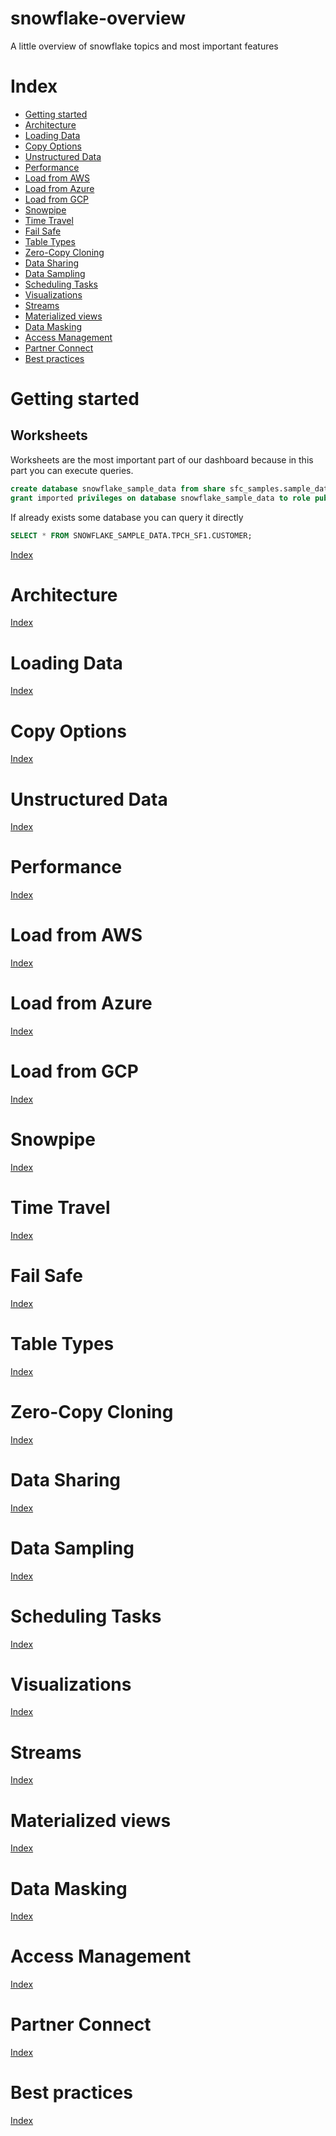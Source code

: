 # snowflake-overview
A little overview of snowflake topics and most important features

<div id="section0"></div>

# Index

- [Getting started](#section1)
- [Architecture](#section2)
- [Loading Data](#section3)
- [Copy Options](#section4)
- [Unstructured Data](#section5)
- [Performance](#section6)
- [Load from AWS](#section7)
- [Load from Azure](#section8)
- [Load from GCP](#section9)
- [Snowpipe](#section10)
- [Time Travel](#section11)
- [Fail Safe](#section12)
- [Table Types](#section13)
- [Zero-Copy Cloning](#section14)
- [Data Sharing](#section15)
- [Data Sampling](#section16)
- [Scheduling Tasks](#section17)
- [Visualizations](#section18)
- [Streams](#section19)
- [Materialized views](#section20)
- [Data Masking](#section21)
- [Access Management](#section22)
- [Partner Connect](#section23)
- [Best practices](#section24)

<div id="section1"></div>

# Getting started

## Worksheets 

Worksheets are the most important part of our dashboard because in this part you can execute queries. 

```sql
create database snowflake_sample_data from share sfc_samples.sample_data;
grant imported privileges on database snowflake_sample_data to role public;
```

If already exists some database you can query it directly

```sql
SELECT * FROM SNOWFLAKE_SAMPLE_DATA.TPCH_SF1.CUSTOMER;
```

[Index](#section0)

<div id="section2"></div>

# Architecture

[Index](#section0)

<div id="section3"></div>

# Loading Data

[Index](#section0)

<div id="section4"></div>

# Copy Options

[Index](#section0)


<div id="section5"></div>

# Unstructured Data

[Index](#section0)


<div id="section6"></div>

# Performance

[Index](#section0)


<div id="section7"></div>

# Load from AWS

[Index](#section0)


<div id="section8"></div>

# Load from Azure

[Index](#section0)


<div id="section9"></div>

# Load from GCP

[Index](#section0)


<div id="section10"></div>

# Snowpipe

[Index](#section0)


<div id="section11"></div>

# Time Travel

[Index](#section0)


<div id="section12"></div>

# Fail Safe

[Index](#section0)


<div id="section13"></div>

# Table Types

[Index](#section0)


<div id="section14"></div>

# Zero-Copy Cloning

[Index](#section0)


<div id="section15"></div>

# Data Sharing

[Index](#section0)


<div id="section16"></div>

# Data Sampling

[Index](#section0)


<div id="section17"></div>

# Scheduling Tasks

[Index](#section0)


<div id="section18"></div>

# Visualizations

[Index](#section0)


<div id="section19"></div>

# Streams

[Index](#section0)


<div id="section20"></div>

# Materialized views

[Index](#section0)


<div id="section21"></div>

# Data Masking

[Index](#section0)


<div id="section22"></div>

# Access Management

[Index](#section0)


<div id="section23"></div>

# Partner Connect

[Index](#section0)


<div id="section24"></div>

# Best practices

[Index](#section0)